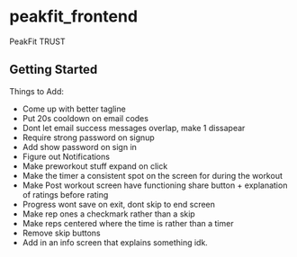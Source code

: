 # peakfit_frontend

PeakFit TRUST

## Getting Started

Things to Add:
- Come up with better tagline
- Put 20s cooldown on email codes 
- Dont let email success messages overlap, make 1 dissapear
- Require strong password on signup
- Add show password on sign in 
- Figure out Notifications
- Make preworkout stuff expand on click
- Make the timer a consistent spot on the screen for during the workout 
- Make Post workout screen have functioning share button + explanation of ratings before rating
- Progress wont save on exit, dont skip to end screen
- Make rep ones a checkmark rather than a skip
- Make reps centered where the time is rather than a timer
- Remove skip buttons
- Add in an info screen that explains something idk.